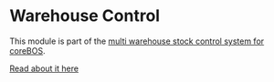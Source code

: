 # Warehouse Control

This module is part of the [multi warehouse stock control system for coreBOS](https://github.com/coreBOS/WarehousePerspective).

[Read about it here](https://corebos.com/docs_grav/extensions-integrations/corebosmodules/warehouse/id:297f58a9d5af28955760f271c4bb649d/store:corebosmodule)

